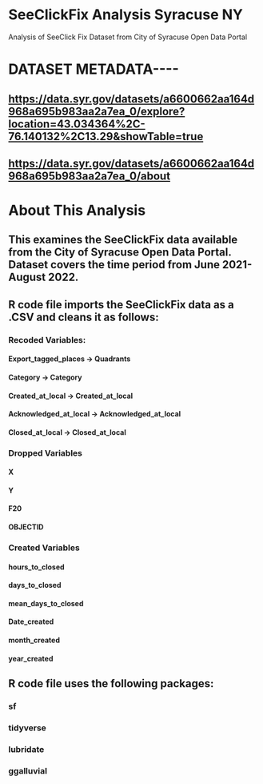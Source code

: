 # SeeClickFix Analysis Syracuse NY
 Analysis of SeeClick Fix Dataset from City of Syracuse Open Data Portal

# DATASET METADATA----

## https://data.syr.gov/datasets/a6600662aa164d968a695b983aa2a7ea_0/explore?location=43.034364%2C-76.140132%2C13.29&showTable=true

## https://data.syr.gov/datasets/a6600662aa164d968a695b983aa2a7ea_0/about

# About This Analysis

## This examines the SeeClickFix data available from the City of Syracuse Open Data Portal. Dataset covers the time period from June 2021-August 2022.

## R code file imports the SeeClickFix data as a .CSV and cleans it as follows:

### Recoded Variables:
#### Export_tagged_places -> Quadrants
#### Category -> Category
#### Created_at_local -> Created_at_local
#### Acknowledged_at_local -> Acknowledged_at_local
#### Closed_at_local -> Closed_at_local

### Dropped Variables
#### X
#### Y
#### F20
#### OBJECTID

### Created Variables
 #### hours_to_closed
 #### days_to_closed
 #### mean_days_to_closed
 #### Date_created
 #### month_created
 #### year_created

## R code file uses the following packages: 

### sf
### tidyverse
### lubridate
### ggalluvial